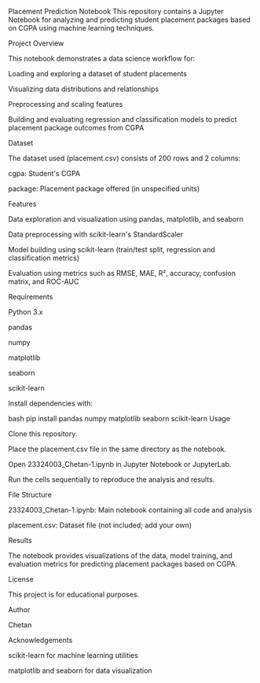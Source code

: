 Placement Prediction Notebook
This repository contains a Jupyter Notebook for analyzing and predicting student placement packages based on CGPA using machine learning techniques.

Project Overview

This notebook demonstrates a data science workflow for:

Loading and exploring a dataset of student placements

Visualizing data distributions and relationships

Preprocessing and scaling features

Building and evaluating regression and classification models to predict placement package outcomes from CGPA

Dataset

The dataset used (placement.csv) consists of 200 rows and 2 columns:

cgpa: Student's CGPA

package: Placement package offered (in unspecified units)

Features

Data exploration and visualization using pandas, matplotlib, and seaborn

Data preprocessing with scikit-learn's StandardScaler

Model building using scikit-learn (train/test split, regression and classification metrics)

Evaluation using metrics such as RMSE, MAE, R², accuracy, confusion matrix, and ROC-AUC

Requirements

Python 3.x

pandas

numpy

matplotlib

seaborn

scikit-learn

Install dependencies with:

bash
pip install pandas numpy matplotlib seaborn scikit-learn
Usage

Clone this repository.

Place the placement.csv file in the same directory as the notebook.

Open 23324003_Chetan-1.ipynb in Jupyter Notebook or JupyterLab.

Run the cells sequentially to reproduce the analysis and results.

File Structure

23324003_Chetan-1.ipynb: Main notebook containing all code and analysis

placement.csv: Dataset file (not included; add your own)

Results

The notebook provides visualizations of the data, model training, and evaluation metrics for predicting placement packages based on CGPA.

License

This project is for educational purposes.

Author

Chetan

Acknowledgements

scikit-learn for machine learning utilities

matplotlib and seaborn for data visualization

